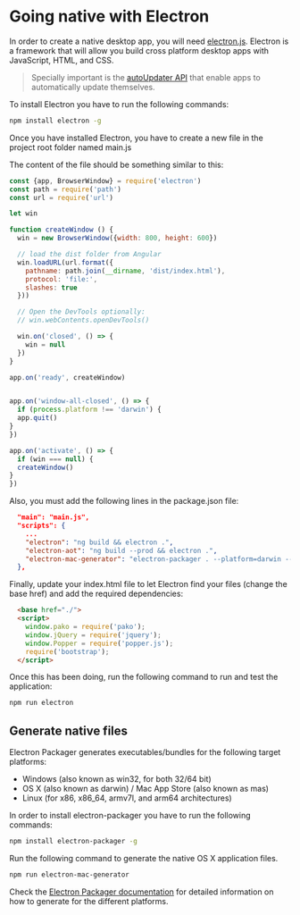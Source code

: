 # Going native with Electron

In order to create a native desktop app, you will need [electron.js][electron]. Electron is a framework that will allow you build cross platform desktop apps with JavaScript, HTML, and CSS.

> Specially important is the [autoUpdater API](https://electronjs.org/docs/api/auto-updater) that enable apps to automatically update themselves.

To install Electron you have to run the following commands:

```bash
npm install electron -g
```

Once you have installed Electron, you have to create a new file in the project root folder named main.js

The content of the file should be something similar to this:

```javascript
const {app, BrowserWindow} = require('electron')
const path = require('path')
const url = require('url')

let win

function createWindow () {
  win = new BrowserWindow({width: 800, height: 600})

  // load the dist folder from Angular
  win.loadURL(url.format({
    pathname: path.join(__dirname, 'dist/index.html'),
    protocol: 'file:',
    slashes: true
  }))

  // Open the DevTools optionally:
  // win.webContents.openDevTools()

  win.on('closed', () => {
    win = null
  })
}

app.on('ready', createWindow)


app.on('window-all-closed', () => {
  if (process.platform !== 'darwin') {
  app.quit()
}
})

app.on('activate', () => {
  if (win === null) {
  createWindow()
}
})
```

Also, you must add the following lines in the package.json file:

```json
  "main": "main.js",
  "scripts": {
    ...
    "electron": "ng build && electron .",
    "electron-aot": "ng build --prod && electron .",
    "electron-mac-generator": "electron-packager . --platform=darwin --electron-version=1.6.2"
  },
```

Finally, update your index.html file to let Electron find your files (change the base href) and add the required dependencies:

```html
  <base href="./">
  <script>
    window.pako = require('pako');
    window.jQuery = require('jquery');
    window.Popper = require('popper.js');
    require('bootstrap');
  </script>
```

Once this has been doing, run the following command to run and test the application:

```bash
npm run electron
```

## Generate native files

Electron Packager generates executables/bundles for the following target platforms:

- Windows (also known as win32, for both 32/64 bit)
- OS X (also known as darwin) / Mac App Store (also known as mas)
- Linux (for x86, x86_64, armv7l, and arm64 architectures)

In order to install electron-packager you have to run the following commands:

```bash
npm install electron-packager -g
```

Run the following command to generate the native OS X application files.

```bash
npm run electron-mac-generator
```

Check the [Electron Packager documentation](https://github.com/electron-userland/electron-packager) for detailed information on how to generate for the different platforms.


[electron]: https://electronjs.org/

